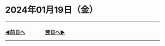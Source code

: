 # 2024年01月19日（金）

---

### [◀️前日へ](https://github.com/yuasys/chatty-journal/blob/main/2024/01/2024-01-18.md)&emsp;&emsp;&emsp;&emsp;[翌日へ▶️](https://github.com/yuasys/chatty-journal/blob/main/2024/01/2024-01-20.md)

---
